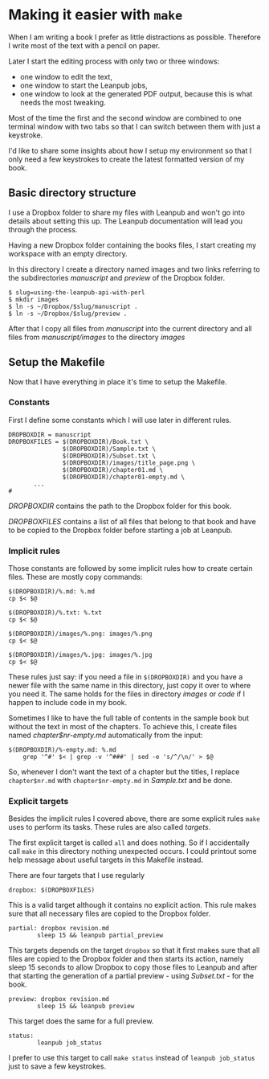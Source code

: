 
# Making it easier with `make`

When I am writing a book I prefer as little distractions as possible.
Therefore I write most of the text with a pencil on paper.

Later I start the editing process with only two or three windows:

*   one window to edit the text,
*   one window to start the Leanpub jobs,
*   one window to look at the generated PDF output, because this is what needs
    the most tweaking.

Most of the time the first and the second window are combined to one terminal
window with two tabs so that I can switch between them with just a keystroke.

I'd like to share some insights about how I setup my environment so that I
only need a few keystrokes to create the latest formatted version of my book.

## Basic directory structure

I use a Dropbox folder to share my files with Leanpub and won't go into
details about setting this up.
The Leanpub documentation will lead you through the process.

Having a new Dropbox folder containing the books files, I start creating my
workspace with an empty directory.

In this directory I create a directory named images and two links referring to
the subdirectories *manuscript* and *preview* of the Dropbox folder.

    $ slug=using-the-leanpub-api-with-perl
    $ mkdir images
    $ ln -s ~/Dropbox/$slug/manuscript .
    $ ln -s ~/Dropbox/$slug/preview .

After that I copy all files from *manuscript* into the current directory and
all files from *manuscript/images* to the directory *images*

## Setup the Makefile

Now that I have everything in place it's time to setup the Makefile.

### Constants

First I define some constants which I will use later in different rules.

    DROPBOXDIR = manuscript
    DROPBOXFILES = $(DROPBOXDIR)/Book.txt \
                   $(DROPBOXDIR)/Sample.txt \
                   $(DROPBOXDIR)/Subset.txt \
                   $(DROPBOXDIR)/images/title_page.png \
                   $(DROPBOXDIR)/chapter01.md \
                   $(DROPBOXDIR)/chapter01-empty.md \
		   ...
    #

*DROPBOXDIR* contains the path to the Dropbox folder for this book.

*DROPBOXFILES* contains a list of all files that belong to that book and have
to be copied to the Dropbox folder before starting a job at Leanpub.

### Implicit rules

Those constants are followed by some implicit rules how to create certain files.
These are mostly copy commands:

    $(DROPBOXDIR)/%.md: %.md
	cp $< $@

    $(DROPBOXDIR)/%.txt: %.txt
	cp $< $@

    $(DROPBOXDIR)/images/%.png: images/%.png
	cp $< $@

    $(DROPBOXDIR)/images/%.jpg: images/%.jpg
	cp $< $@

These rules just say: if you need a file in `$(DROPBOXDIR)` and you have a
newer file with the same name in this directory, just copy it over to where
you need it.
The same holds for the files in directory *images* or *code* if I happen to
include code in my book.

Sometimes I like to have the full table of contents in the sample book but
without the text in most of the chapters.
To achieve this, I create files named *chapter$nr-empty.md* automatically from
the input:

    $(DROPBOXDIR)/%-empty.md: %.md
    	grep '^#' $< | grep -v '^###' | sed -e 's/^/\n/' > $@

So, whenever I don't want the text of a chapter but the 
titles, I replace `chapter$nr.md` with `chapter$nr-empty.md` in
*Sample.txt* and be done.

### Explicit targets

Besides the implicit rules I covered above, there are some explicit rules
`make` uses to perform its tasks.
These rules are also called *targets*.

The first explicit target is called `all` and does nothing.
So if I accidentally call `make` in this directory nothing unexpected occurs.
I could printout some help message about useful targets in this Makefile
instead.

There are four targets that I use regularly 

    dropbox: $(DROPBOXFILES)

This is a valid target although it contains no explicit action.
This rule makes sure that all necessary files are copied to the Dropbox
folder.

    partial: dropbox revision.md
            sleep 15 && leanpub partial_preview

This targets depends on the target `dropbox` so that it first makes sure that
all files are copied to the Dropbox folder and then starts its action, namely
sleep 15 seconds to allow Dropbox to copy those files to Leanpub and after
that starting the generation of a partial preview - using *Subset.txt* - for
the book.

    preview: dropbox revision.md
            sleep 15 && leanpub preview

This target does the same for a full preview.

    status:
            leanpub job_status

I prefer to use this target to call `make status` instead of
`leanpub job_status` just to save a few keystrokes.

